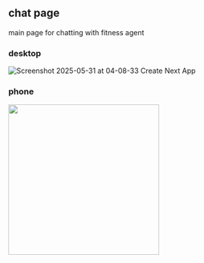 ## chat page
main page for chatting with fitness agent

### desktop
![Screenshot 2025-05-31 at 04-08-33 Create Next App](https://github.com/user-attachments/assets/7e6b073f-597b-49b8-977f-85d821fc0d22)

### phone
<img src="https://github.com/user-attachments/assets/65ec7d69-5d30-4095-be87-8cd4ce17851c" width="300"/>
